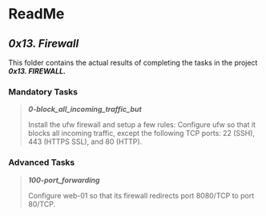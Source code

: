 # ReadMe

## ___0x13. Firewall___
This folder contains the actual results of completing the tasks in the project ___0x13. FIREWALL.___

### Mandatory Tasks
> ___0-block_all_incoming_traffic_but___
>
> Install the ufw firewall and setup a few rules: Configure ufw so that it blocks all incoming traffic, except the following TCP ports: 22 (SSH), 443 (HTTPS SSL), and 80 (HTTP).

### Advanced Tasks
> ___100-port_forwarding___
>
> Configure web-01 so that its firewall redirects port 8080/TCP to port 80/TCP.
